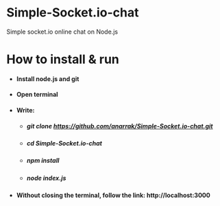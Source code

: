 # Simple-Socket.io-chat
Simple socket.io online chat on Node.js

# How to install & run
* #### Install node.js and git
* #### Open terminal
* #### Write:
  * ##### git clone https://github.com/anarrak/Simple-Socket.io-chat.git
  * ##### cd Simple-Socket.io-chat
  * ##### npm install
  * ##### node index.js
* #### Without closing the terminal, follow the link: http://localhost:3000
